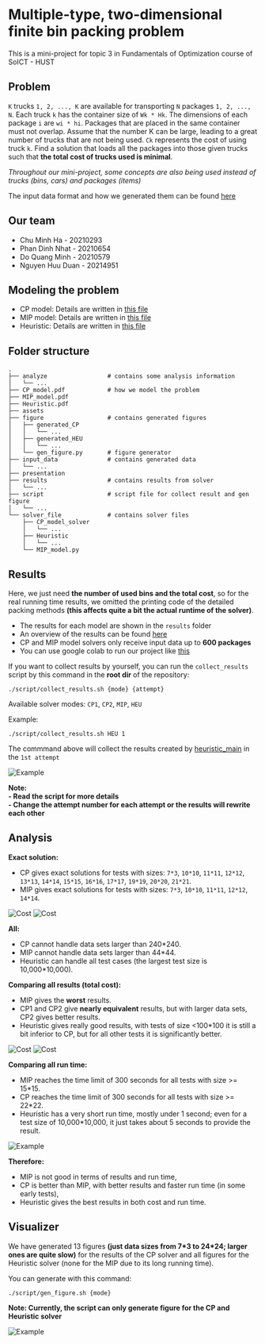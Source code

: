 # Multiple-type, two-dimensional finite bin packing problem
This is a mini-project for topic 3 in Fundamentals of Optimization course of SoICT - HUST
## Problem
`K` trucks `1, 2, ..., K` are available for transporting `N` packages `1, 2, ..., N`. Each truck `k` has the container size of `Wk * Hk`. The dimensions of each package `i` are `wi * hi`. Packages that are placed in the same container must not overlap. Assume that the number K can be large, leading to a great number of trucks that are not being used. `Ck` represents the cost of using truck `k`. Find a solution that loads all the packages into those given trucks such that **the total cost of trucks used is minimal**.  

*Throughout our mini-project, some concepts are also being used instead of trucks (bins, cars) and packages (items)*

The input data format and how we generated them can be found [here](./input_data/README.md) 

## Our team
- Chu Minh Ha - 20210293
- Phan Dinh Nhat - 20210654
- Do Quang Minh - 20210579
- Nguyen Huu Duan - 20214951

## Modeling the problem
- CP model: Details are written in [this file](CP_model.pdf)
- MIP model: Details are written in [this file](MIP_model.pdf)
- Heuristic: Details are written in [this file](Heuristic.pdf)

## Folder structure
```
.
├── analyze                 # contains some analysis information
│   └── ...
├── CP_model.pdf            # how we model the problem
├── MIP_model.pdf
├── Heuristic.pdf
├── assets
├── figure                  # contains generated figures
│   ├── generated_CP
│   │   └── ...
│   ├── generated_HEU
│   │   └── ...
│   └── gen_figure.py       # figure generator
├── input_data              # contains generated data
│   └── ...
├── presentation
├── results                 # contains results from solver
│   └── ...
├── script                  # script file for collect result and gen figure
│   └── ...
└── solver_file             # contains solver files
    ├── CP_model_solver
    │   └── ...
    ├── Heuristic
    │   └── ...
    └── MIP_model.py
```

## Results
Here, we just need **the number of used bins and the total cost**, so for the real running time results, we omitted the printing code of the detailed packing methods **(this affects quite a bit the actual runtime of the solver)**.
- The results for each model are shown in the `results` folder
- An overview of the results can be found [here](./results/results.pdf)
- CP and MIP model solvers only receive input data up to **600 packages**   
- You can use google colab to run our project like [this](https://colab.research.google.com/drive/1ouxqr2eeJTfJou74Oxw4Syih_zFGgm2p?usp=sharing)    

If you want to collect results by yourself, you can run the `collect_results` script by this command in the **root dir** of the repository:
```
./script/collect_results.sh {mode} {attempt}
```
Available solver modes: `CP1`, `CP2`, `MIP`, `HEU`

Example:
```
./script/collect_results.sh HEU 1
```  
The commmand above will collect the results created by [heuristic_main](/solver_file/Heuristic/) in the `1st attempt`     
  
![Example](./assets/example.gif)  
  
**Note:**   
**- Read the script for more details**  
**- Change the attempt number for each attempt or the results will rewrite each other**

## Analysis
**Exact solution:**
- CP gives exact solutions for tests with sizes: `7*3`, `10*10`, `11*11`, `12*12`, `13*13`, `14*14`, `15*15`, `16*16`, `17*17`, `19*19`, `20*20`, `21*21`.
- MIP gives exact solutions for tests with sizes: `7*3`, `10*10`, `11*11`, `12*12`, `14*14`.  


![Cost](./analyze/table_compare_only_exact.png)
![Cost](./analyze/compare_only_exact.png)


**All:**
- CP cannot handle data sets larger than 240\*240. 
- MIP cannot handle data sets larger than 44\*44.
- Heuristic can handle all test cases (the largest test size is 10,000\*10,000).

**Comparing all results (total cost):**
- MIP gives the **worst** results.
- CP1 and CP2 give **nearly equivalent** results, but with larger data sets, CP2 gives better results.
- Heuristic gives really good results, with tests of size <100\*100 it is still a bit inferior to CP, but for all other tests it is significantly better.

![Cost](./analyze/compare_cost_all.png)
![Cost](./analyze/zoomed_compare_cost_all.png)

**Comparing all run time:**

- MIP reaches the time limit of 300 seconds for all tests with size >= 15\*15.
- CP reaches the time limit of 300 seconds for all tests with size >= 22\*22.
- Heuristic has a very short run time, mostly under 1 second; even for a test size of 10,000\*10,000, it just takes about 5 seconds to provide the result.

![Example](./analyze/compare_run_time_all_first_25_test.png)

**Therefore:**

- MIP is not good in terms of results and run time,
- CP is better than MIP, with better results and faster run time (in some early tests),
- Heuristic gives the best results in both cost and run time.

## Visualizer
We have generated 13 figures **(just data sizes from 7\*3 to 24\*24; larger ones are quite slow)** for the results of the CP solver and all figures for the Heuristic solver (none for the MIP due to its long running time).    
  
You can generate with this command:  
```
./script/gen_figure.sh {mode}
```
**Note: Currently, the script can only generate figure for the CP and Heuristic solver** 
  
![Example](./figure/generated_CP/0011/bin_10.png)  

